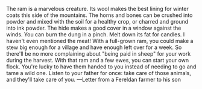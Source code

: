 The ram is a marvelous creature. Its wool makes the best lining for winter coats this side of the mountains. The horns and bones can be crushed into powder and mixed with the soil for a healthy crop, or charred and ground into ink powder. The hide makes a good cover in a window against the winds. You can burn the dung in a pinch. Melt down its fat for candles. I haven't even mentioned the meat! With a full-grown ram, you could make a stew big enough for a village and have enough left over for a week.
So there'll be no more complaining about "being paid in sheep" for your work during the harvest. With that ram and a few ewes, you can start your own flock. You're lucky to have them handed to you instead of needing to go and tame a wild one. Listen to your father for once: take care of those animals, and they'll take care of you.
—Letter from a Fereldan farmer to his son